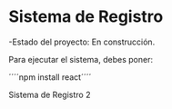 <h1> Sistema de Registro</h1>

-Estado del proyecto: En construcción.

Para ejecutar el sistema, debes poner:

´´´´npm install react´´´´

Sistema de Registro 2
